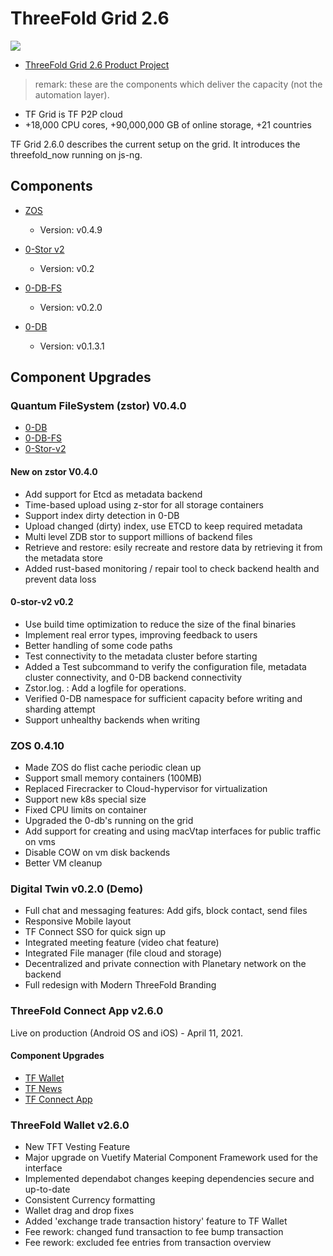 # ThreeFold Grid 2.6

![](img/releasenotes.jpg)

- [ThreeFold Grid 2.6 Product Project](https://github.com/orgs/threefoldtech/projects/138)

> remark: these are the components which deliver the capacity (not the automation layer).

- TF Grid is TF P2P cloud
- +18,000 CPU cores, +90,000,000 GB of online storage, +21 countries

TF Grid 2.6.0 describes the current setup on the grid.
It introduces the threefold_now running on js-ng.

## Components

- [ZOS](https://github.com/threefoldtech/zos) 
  - Version: v0.4.9
  
- [0-Stor v2](https://github.com/threefoldtech/0-stor_v2) 
  - Version: v0.2
  
- [0-DB-FS](https://github.com/threefoldtech/0-DB-FS)
  - Version: v0.2.0
 
- [0-DB](https://github.com/threefoldtech/0-DB)
  - Version: v0.1.3.1

## Component Upgrades 

### Quantum FileSystem (zstor) V0.4.0
- [0-DB](https://github.com/threefoldtech/0-db)
- [0-DB-FS](https://github.com/threefoldtech/0-db-fs)
- [0-Stor-v2](https://github.com/threefoldtech/0-stor)


#### New on zstor V0.4.0

- Add support for Etcd as metadata backend
- Time-based upload using z-stor for all storage containers
- Support index dirty detection in 0-DB
- Upload changed (dirty) index, use ETCD to keep required metadata
- Multi level ZDB stor to support millions of backend files
- Retrieve and restore: esily recreate and restore data by retrieving it from the metadata store
- Added rust-based monitoring / repair tool to check backend health and prevent data loss

#### 0-stor-v2 v0.2
- Use build time optimization to reduce the size of the final binaries
- Implement real error types, improving feedback to users
- Better handling of some code paths
- Test connectivity to the metadata cluster before starting
- Added a Test subcommand to verify the configuration file, metadata cluster connectivity, and 0-DB backend connectivity
- Zstor.log. : Add a logfile for operations.
- Verified 0-DB namespace for sufficient capacity before writing and sharding attempt
- Support unhealthy backends when writing

### ZOS 0.4.10
- Made ZOS do flist cache periodic clean up
- Support small memory containers (100MB)
- Replaced Firecracker to Cloud-hypervisor for virtualization
- Support new k8s special size
- Fixed CPU limits on container
- Upgraded the 0-db's running on the grid
- Add support for creating and using macVtap interfaces for public traffic on vms
- Disable COW on vm disk backends
- Better VM cleanup

### Digital Twin v0.2.0 (Demo)
- Full chat and messaging features: Add gifs, block contact, send files
- Responsive Mobile layout
- TF Connect SSO for quick sign up
- Integrated meeting feature (video chat feature)
- Integrated File manager (file cloud and storage)
- Decentralized and private connection with Planetary network on the backend
- Full redesign with Modern ThreeFold Branding

### ThreeFold Connect App v2.6.0 

Live on production (Android OS and iOS) - April 11, 2021.

#### Component Upgrades
- [TF Wallet](https://github.com/threefoldtech/threefold_wallet)
- [TF News](https://github.com/threefoldtech/threefold_connect_news)
- [TF Connect App](https://github.com/threefoldtech/threefold_connect)

### ThreeFold Wallet v2.6.0
- New TFT Vesting Feature
- Major upgrade on Vuetify Material Component Framework used for the interface
- Implemented dependabot changes keeping dependencies secure and up-to-date
- Consistent Currency formatting
- Wallet drag and drop fixes
- Added 'exchange trade transaction history' feature to TF Wallet
- Fee rework: changed fund transaction to fee bump transaction
- Fee rework: excluded fee entries from transaction overview
